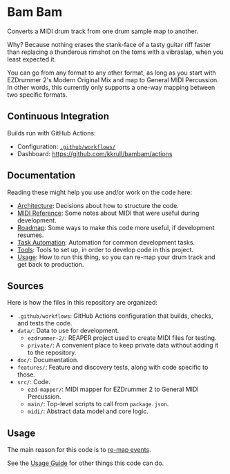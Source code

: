 # Bam Bam

Converts a MIDI drum track from one drum sample map to another.

Why? Because nothing erases the stank-face of a tasty guitar riff faster than replacing a
thunderous rimshot on the toms with a vibraslap, when you least expected it.

You can go from any format to any other format, as long as you start with EZDrummer 2's Modern
Original Mix and map to General MIDI Percussion. In other words, this currently only supports a
one-way mapping between two specific formats.

## Continuous Integration

Builds run with GitHub Actions:

- Configuration: [`.github/workflows/`](./.github/workflows/)
- Dashboard: <https://github.com/kkrull/bambam/actions>

## Documentation

Reading these might help you use and/or work on the code here:

- [Architecture](./doc/architecture.md): Decisions about how to structure the code.
- [MIDI Reference](./doc/midi.md): Some notes about MIDI that were useful during development.
- [Roadmap](./doc/roadmap.md): Some ways to make this code more useful, if development resumes.
- [Task Automation](./doc/task-automation.md): Automation for common development tasks.
- [Tools](./doc/tools.md): Tools to set up, in order to develop code in this project.
- [Usage](./doc/usage.md): How to run this thing, so you can re-map your drum track and get back to
  production.

## Sources

Here is how the files in this repository are organized:

- `.github/workflows`: GitHub Actions configuration that builds, checks, and tests the code.
- `data/`: Data to use for development.
  - `ezdrummer-2/`: REAPER project used to create MIDI files for testing.
  - `private/`: A convenient place to keep private data without adding it to the repository.
- `doc/`: Documentation.
- `features/`: Feature and discovery tests, along with code specific to those.
- `src/`: Code.
  - `ezd-mapper/`: MIDI mapper for EZDrummer 2 to General MIDI Percussion.
  - `main/`: Top-level scripts to call from `package.json`.
  - `midi/`: Abstract data model and core logic.

## Usage

The main reason for this code is to [re-map events](./doc/usage.md#remap-events).

See the [Usage Guide](./doc/usage.md) for other things this code can do.
